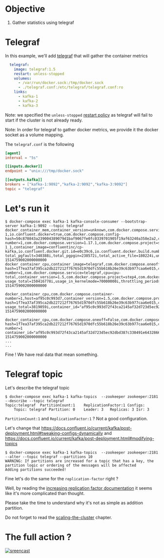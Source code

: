# Objective

1. Gather statistics using telegraf

# Telegraf

In this example, we'll add [telegraf](https://github.com/influxdata/telegraf/) that will gather the container metrics

```yml
  telegraf:
    image: telegraf:1.5
    restart: unless-stopped
    volumes:
      - /var/run/docker.sock:/tmp/docker.sock
      - ./telegraf.conf:/etc/telegraf/telegraf.conf:ro
    links:
      - kafka-1
      - kafka-2
      - kafka-3
```

Note: we specified the `unless-stopped` [restart policy](https://docs.docker.com/compose/compose-file/#restart) as telegraf will fail to start if the cluster is not already ready.

Note: In order for telegraf to gather docker metrics, we provide it the docker socket as a volume mapping.

The `telegraf.conf` is the following

```conf
[agent]
interval = "5s"

[[inputs.docker]]
endpoint = "unix:///tmp/docker.sock"

[[outputs.kafka]]
brokers = ["kafka-1:9092","kafka-2:9092","kafka-3:9092"]
topic = "telegraf"
```

# Let's run it

```
$ docker-compose exec kafka-1 kafka-console-consumer --bootstrap-server kafka-1:9092 --topic telegraf
docker_container_mem,container_version=unknown,com.docker.compose.service=kafka-1,io.confluent.docker=true,com.docker.compose.config-hash=50c870843a239004389079d1baf9067fe0fc0339701905f19af63240a358e2a2,com.docker.compose.container-number=1,com.docker.compose.version=1.17.1,com.docker.compose.project=step4,engine_host=moby,container_name=step4_kafka-1_1,container_image=confluentinc/cp-kafka,io.confluent.docker.git.id=e0c39c6,io.confluent.docker.build.number=None,com.docker.compose.oneoff=False,host=af95c0c993d7 total_pgfault=340388i,total_pgpgin=238572i,total_active_file=180224i,unevictable=0i,inactive_file=294912i,pgpgin=238572i,pgpgout=140181i,rss_huge=0i,total_pgmajfault=0i,total_rss_huge=0i,active_file=180224i,hierarchical_memory_limit=9223372036854771712i,pgmajfault=0i,total_rss=402534400i,total_mapped_file=65536i,max_usage=416272384i,total_active_anon=402452480i,total_inactive_anon=0i,total_inactive_file=294912i,total_unevictable=0i,active_anon=402452480i,rss=402534400i,total_cache=475136i,total_writeback=0i,limit=8096448512i,container_id="37f9bc055227429ee9e0cbb5444c1af3c99746ccda1e17b532e3428f6b969c00",cache=475136i,inactive_anon=0i,mapped_file=65536i,pgfault=340388i,total_pgpgout=140181i,writeback=0i,usage=410337280i,usage_percent=5.062246037784721 1514759002000000000
docker_container_cpu,container_image=telegraf,com.docker.compose.oneoff=False,host=af95c0c993d7,container_name=step4_telegraf_1,com.docker.compose.config-hash=1f7ea37af395ca2db227212f76765d1970dfc55b618b26e39c63b977caa6e015,com.docker.compose.container-number=1,com.docker.compose.service=telegraf,cpu=cpu-total,container_version=1.5,com.docker.compose.project=step4,com.docker.compose.version=1.17.1,engine_host=moby usage_total=150416778i,usage_in_kernelmode=70000000i,throttling_periods=0i,throttling_throttled_periods=0i,usage_percent=0.1428634020618557,usage_in_usermode=80000000i,usage_system=94619910000000i,throttling_throttled_time=0i,container_id="af95c0c993d72f43ca2145af32d723d5ec92dbd387c330491e643286687b05b3" 1514759002000000000

docker_container_cpu,com.docker.compose.container-number=1,host=af95c0c993d7,container_version=1.5,com.docker.compose.project=step4,com.docker.compose.version=1.17.1,engine_host=moby,container_name=step4_telegraf_1,com.docker.compose.config-hash=1f7ea37af395ca2db227212f76765d1970dfc55b618b26e39c63b977caa6e015,cpu=cpu0,container_image=telegraf,com.docker.compose.oneoff=False,com.docker.compose.service=telegraf usage_total=3819059i,container_id="af95c0c993d72f43ca2145af32d723d5ec92dbd387c330491e643286687b05b3" 1514759002000000000

docker_container_cpu,com.docker.compose.oneoff=False,com.docker.compose.project=step4,host=af95c0c993d7,container_name=step4_telegraf_1,com.docker.compose.config-hash=1f7ea37af395ca2db227212f76765d1970dfc55b618b26e39c63b977caa6e015,com.docker.compose.service=telegraf,com.docker.compose.version=1.17.1,container_image=telegraf,container_version=1.5,cpu=cpu1,engine_host=moby,com.docker.compose.container-number=1 container_id="af95c0c993d72f43ca2145af32d723d5ec92dbd387c330491e643286687b05b3",usage_total=45071361i 1514759002000000000
...
...
```

Fine ! We have real data that mean something.

# Telegraf topic 

Let's describe the telegraf topic

```
$ docker-compose exec kafka-1 kafka-topics  --zookeeper zookeeper:2181 --describe --topic telegraf
Topic:telegraf	PartitionCount:1	ReplicationFactor:1	Configs:
	Topic: telegraf	Partition: 0	Leader: 3	Replicas: 3	Isr: 3
```

`PartitionCount:1` and 	`ReplicationFactor:1` ? Not a good configuration.

Let's change that  https://docs.confluent.io/current/kafka/post-deployment.html#tweaking-configs-dynamically
and https://docs.confluent.io/current/kafka/post-deployment.html#modifying-topics


```
$ docker-compose exec kafka-1 kafka-topics  --zookeeper zookeeper:2181 --alter --topic telegraf --partitions 10
WARNING: If partitions are increased for a topic that has a key, the partition logic or ordering of the messages will be affected
Adding partitions succeeded!
```

Fine let's do the same for the `replication-factor` right ?

Well, by reading the [increasing replication factor documentation](https://docs.confluent.io/current/kafka/post-deployment.html#increasing-replication-factor) it seems like it's more complicated than thought.

Please take the time to understand why it's not as simple as addition partition.

Do not forget to read the [scaling-the-cluster](https://docs.confluent.io/current/kafka/post-deployment.html#scaling-the-cluster) chapter.

# The full action ?

[![sreencast](https://asciinema.org/a/WY9PphR9uHspuaStk8mLFhaZC.png)](https://asciinema.org/a/WY9PphR9uHspuaStk8mLFhaZC?autoplay=1)
